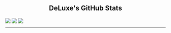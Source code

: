 <center>
  <h2>DeLuxe's GitHub Stats</h2>
</center>

<a>
  <img align="center" src="https://komarev.com/ghpvc/?username=DeLuxe-1337&label=Visitor%20count&color=bf8de2&style=flat"/>
</a>
<a>
  <img align="center" src="https://github-readme-stats.vercel.app/api?username=DeLuxe-1337&count_private=true&show_icons=true&theme=material-palenight"/>
</a>
<a>
  <img align="center" src="https://github-readme-stats.vercel.app/api/top-langs/?username=DeLuxe-1337&exclude_repo=Pixel-Tamers-RE&theme=material-palenight&layout=compact"/>
</a>
<hr>
